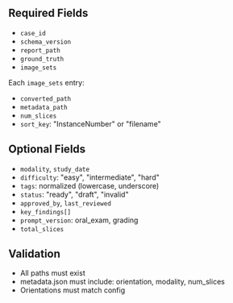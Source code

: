 ## Required Fields
- `case_id`
- `schema_version`
- `report_path`
- `ground_truth`
- `image_sets`

Each `image_sets` entry:
- `converted_path`
- `metadata_path`
- `num_slices`
- `sort_key`: "InstanceNumber" or "filename"

## Optional Fields
- `modality`, `study_date`
- `difficulty`: "easy", "intermediate", "hard"
- `tags`: normalized (lowercase, underscore)
- `status`: "ready", "draft", "invalid"
- `approved_by`, `last_reviewed`
- `key_findings[]`
- `prompt_version`: oral_exam, grading
- `total_slices`

## Validation
- All paths must exist
- metadata.json must include: orientation, modality, num_slices
- Orientations must match config
